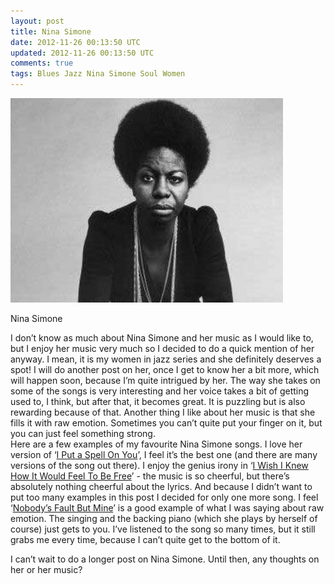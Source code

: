 ```yaml
---           
layout: post
title: Nina Simone
date: 2012-11-26 00:13:50 UTC
updated: 2012-11-26 00:13:50 UTC
comments: true
tags: Blues Jazz Nina Simone Soul Women
---
```

![](/img/2Fwp-content2Fuploads2F20122F082FNina2BSimone.jpg)

Nina Simone

I don’t know as much about Nina Simone and her music as I would like to, but I
enjoy her music very much so I decided to do a quick mention of her anyway. I
mean, it is my women in jazz series and she definitely deserves a spot! I will
do another post on her, once I get to know her a bit more, which will happen
soon, because I’m quite intrigued by her. The way she takes on some of the
songs is very interesting and her voice takes a bit of getting used to, I
think, but after that, it becomes great. It is puzzling but is also rewarding
because of that. Another thing I like about her music is that she fills it
with raw emotion. Sometimes you can’t quite put your finger on it, but you can
just feel something strong.  
Here are a few examples of my favourite Nina Simone songs. I love her version
of ‘[I Put a Spell On You](http://www.youtube.com/watch?v=xDprYZ-tgiA)’, I
feel it’s the best one (and there are many versions of the song out there). I
enjoy the genius irony in ‘[I Wish I Knew How It Would Feel To Be
Free](http://www.youtube.com/watch?v=-TarrSrx4v0)’ - the music is so cheerful,
but there’s absolutely nothing cheerful about the lyrics. And because I didn’t
want to put too many examples in this post I decided for only one more song. I
feel ‘[Nobody’s Fault But Mine](http://www.youtube.com/watch?v=zlN1VR4K-Sk)’
is a good example of what I was saying about raw emotion. The singing and the
backing piano (which she plays by herself of course) just gets to you. I’ve
listened to the song so many times, but it still grabs me every time, because
I can’t quite get to the bottom of it.  
  
I can’t wait to do a longer post on Nina Simone. Until then, any thoughts on
her or her music?

